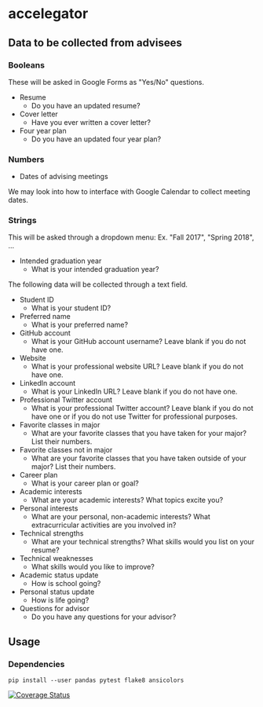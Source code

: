 # accelegator

## Data to be collected from advisees

### Booleans

These will be asked in Google Forms as "Yes/No" questions.

- Resume
  - Do you have an updated resume?
- Cover letter
  - Have you ever written a cover letter?
- Four year plan
  - Do you have an updated four year plan?

### Numbers

- Dates of advising meetings

We may look into how to interface with Google Calendar to collect meeting
dates.

### Strings

This will be asked through a dropdown menu: Ex. "Fall 2017", "Spring 2018",
...

- Intended graduation year
  - What is your intended graduation year?

The following data will be collected through a text field.

- Student ID
  - What is your student ID?
- Preferred name
  - What is your preferred name?
- GitHub account
  - What is your GitHub account username? Leave blank if you do not have
    one.
- Website
  - What is your professional website URL? Leave blank if you do not have
    one.
- LinkedIn account
  - What is your LinkedIn URL? Leave blank if you do not have one.
- Professional Twitter account
  - What is your professional Twitter account? Leave blank if you do not
    have one or if you do not use Twitter for professional purposes.
- Favorite classes in major
  - What are your favorite classes that you have taken for your major?
    List their numbers.
- Favorite classes not in major
  - What are your favorite classes that you have taken outside of your
    major? List their numbers.
- Career plan
  - What is your career plan or goal?
- Academic interests
  - What are your academic interests? What topics excite you?
- Personal interests
  - What are your personal, non-academic interests? What extracurricular
    activities are you involved in?
- Technical strengths
  - What are your technical strengths? What skills would you list on your
    resume?
- Technical weaknesses
  - What skills would you like to improve?
- Academic status update
  - How is school going?
- Personal status update
  - How is life going?
- Questions for advisor
  - Do you have any questions for your advisor?

## Usage

### Dependencies

```shell
pip install --user pandas pytest flake8 ansicolors
```

[![Coverage Status](https://coveralls.io/repos/github/Accelegator/accelegator/badge.svg?branch=master)](https://coveralls.io/github/Accelegator/accelegator?branch=master)

